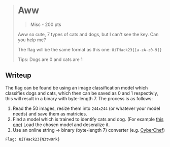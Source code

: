 > # Aww
> >
> > Misc - 200 pts
>
> Aww so cute, 7 types of cats and dogs, but I can't see the key. Can you help me?
>
> The flag will be the same format as this one: `UiTHack23{[a-zA-z0-9]}`
>
> Tips: Dogs are 0 and cats are 1

## Writeup

The flag can be found be using an image classification model which classifies dogs and cats,
which then can be saved as 0 and 1 respectivly, this will result in a binary with byte-length 7. The process is as follows:

1. Read the 50 images, resize them into `244x244` (or whatever your model needs) and save them as matricies.
2. Find a model which is trained to identify cats and dog. (For example [this one](https://huggingface.co/ScottMueller/Cats_v_Dogs.ONNX)) Load the chosen model and deseralize it.
3. Use an online string -> binary (byte-length 7) converter (e.g. [CyberChef](https://gchq.github.io/CyberChef/#recipe=From_Binary('Space',7)&input=MTAwMTExMDAxMTAwMTExMTEwMTAwMTExMDExMTAxMTAwMDAxMTEwMDEwMTEwMTAxMTA))

```bash
Flag: UiTHack23{N3tw0rk}
```
